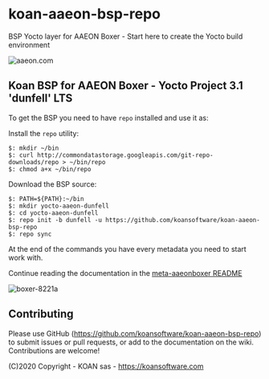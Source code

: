 # koan-aaeon-bsp-repo

BSP Yocto layer for AAEON Boxer - Start here to create the Yocto build environment 

![aaeon.com](https://www.aaeon.com/emgz/client_logo.png)

Koan BSP for AAEON Boxer - Yocto Project 3.1 'dunfell' LTS
------------

To get the BSP you need to have `repo` installed and use it as:

Install the `repo` utility:

```
$: mkdir ~/bin
$: curl http://commondatastorage.googleapis.com/git-repo-downloads/repo > ~/bin/repo
$: chmod a+x ~/bin/repo
```

Download the BSP source:

```
$: PATH=${PATH}:~/bin
$: mkdir yocto-aaeon-dunfell
$: cd yocto-aaeon-dunfell
$: repo init -b dunfell -u https://github.com/koansoftware/koan-aaeon-bsp-repo
$: repo sync
```

At the end of the commands you have every metadata you need to start work with.

Continue reading the documentation in the [meta-aaeonboxer README](https://github.com/koansoftware/meta-aaeonboxer)

![boxer-8221a](https://eshop.aaeon.com/media/catalog/product/cache/image/800x800/e9c3970ab036de70892d86c6d221abfe/b/o/boxer-8221ai_3d_front_600x600.jpg)


Contributing
-------
Please use GitHub (https://github.com/koansoftware/koan-aaeon-bsp-repo) to submit issues or pull requests, or add to the documentation on the wiki. Contributions are welcome!

(C)2020 Copyright - KOAN sas - <https://koansoftware.com>
